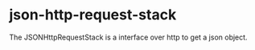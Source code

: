 json-http-request-stack
=======================

The JSONHttpRequestStack is a interface over http to get a json object.